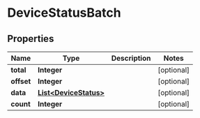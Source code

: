 
# DeviceStatusBatch

## Properties
Name | Type | Description | Notes
------------ | ------------- | ------------- | -------------
**total** | **Integer** |  |  [optional]
**offset** | **Integer** |  |  [optional]
**data** | [**List&lt;DeviceStatus&gt;**](DeviceStatus.md) |  |  [optional]
**count** | **Integer** |  |  [optional]



